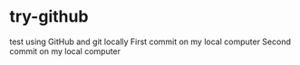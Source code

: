 # try-github
test using GitHub and git locally
First commit on my local computer
Second commit on my local computer